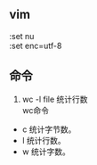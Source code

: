 ## vim
:set nu  
:set enc=utf-8  

## 命令
1. wc -l file  统计行数   
wc命令  
- c 统计字节数。
- l 统计行数。
- w 统计字数。